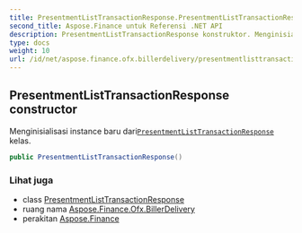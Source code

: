 ```yaml
---
title: PresentmentListTransactionResponse.PresentmentListTransactionResponse
second_title: Aspose.Finance untuk Referensi .NET API
description: PresentmentListTransactionResponse konstruktor. Menginisialisasi instance baru dariPresentmentListTransactionResponse kelas.
type: docs
weight: 10
url: /id/net/aspose.finance.ofx.billerdelivery/presentmentlisttransactionresponse/presentmentlisttransactionresponse/
---
```

## PresentmentListTransactionResponse constructor

Menginisialisasi instance baru dari[`PresentmentListTransactionResponse`](../) kelas.

```csharp
public PresentmentListTransactionResponse()
```

### Lihat juga

* class [PresentmentListTransactionResponse](../)
* ruang nama [Aspose.Finance.Ofx.BillerDelivery](../../presentmentlisttransactionresponse/)
* perakitan [Aspose.Finance](../../../)


